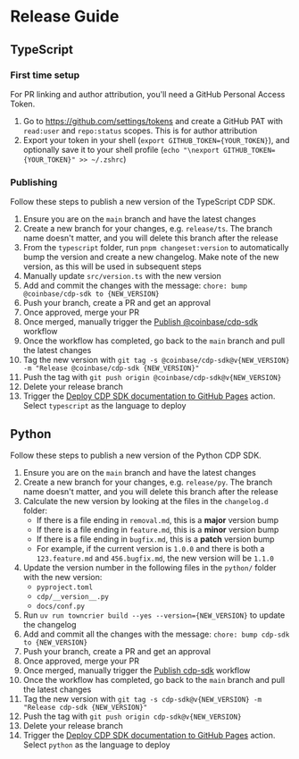 # Release Guide

## TypeScript

### First time setup

For PR linking and author attribution, you'll need a GitHub Personal Access Token.

1. Go to https://github.com/settings/tokens and create a GitHub PAT with `read:user` and `repo:status` scopes. This is for author attribution
2. Export your token in your shell (`export GITHUB_TOKEN={YOUR_TOKEN}`), and optionally save it to your shell profile (`echo "\nexport GITHUB_TOKEN={YOUR_TOKEN}" >> ~/.zshrc`)

### Publishing

Follow these steps to publish a new version of the TypeScript CDP SDK.

1. Ensure you are on the `main` branch and have the latest changes
1. Create a new branch for your changes, e.g. `release/ts`. The branch name doesn't matter, and you will delete this branch after the release
1. From the `typescript` folder, run `pnpm changeset:version` to automatically bump the version and create a new changelog. Make note of the new version, as this will be used in subsequent steps
1. Manually update `src/version.ts` with the new version
1. Add and commit the changes with the message: `chore: bump @coinbase/cdp-sdk to {NEW_VERSION}`
1. Push your branch, create a PR and get an approval
1. Once approved, merge your PR
1. Once merged, manually trigger the [Publish @coinbase/cdp-sdk](https://github.com/coinbase/cdp-sdk/actions/workflows/typescript_publish.yml) workflow
1. Once the workflow has completed, go back to the `main` branch and pull the latest changes
1. Tag the new version with `git tag -s @coinbase/cdp-sdk@v{NEW_VERSION} -m "Release @coinbase/cdp-sdk {NEW_VERSION}"`
1. Push the tag with `git push origin @coinbase/cdp-sdk@v{NEW_VERSION}`
1. Delete your release branch
1. Trigger the [Deploy CDP SDK documentation to GitHub Pages](https://github.com/coinbase/cdp-sdk/actions/workflows/deploy-gh-pages.yml) action. Select `typescript` as the language to deploy

## Python

Follow these steps to publish a new version of the Python CDP SDK.

1. Ensure you are on the `main` branch and have the latest changes
1. Create a new branch for your changes, e.g. `release/py`. The branch name doesn't matter, and you will delete this branch after the release
1. Calculate the new version by looking at the files in the `changelog.d` folder:
   - If there is a file ending in `removal.md`, this is a **major** version bump
   - If there is a file ending in `feature.md`, this is a **minor** version bump
   - If there is a file ending in `bugfix.md`, this is a **patch** version bump
   - For example, if the current version is `1.0.0` and there is both a `123.feature.md` and `456.bugfix.md`, the new version will be `1.1.0`
1. Update the version number in the following files in the `python/` folder with the new version:
   - `pyproject.toml`
   - `cdp/__version__.py`
   - `docs/conf.py`
1. Run `uv run towncrier build --yes --version={NEW_VERSION}` to update the changelog
1. Add and commit all the changes with the message: `chore: bump cdp-sdk to {NEW_VERSION}`
1. Push your branch, create a PR and get an approval
1. Once approved, merge your PR
1. Once merged, manually trigger the [Publish cdp-sdk](https://github.com/coinbase/cdp-sdk/actions/workflows/python_publish.yml) workflow
1. Once the workflow has completed, go back to the `main` branch and pull the latest changes
1. Tag the new version with `git tag -s cdp-sdk@v{NEW_VERSION} -m "Release cdp-sdk {NEW_VERSION}"`
1. Push the tag with `git push origin cdp-sdk@v{NEW_VERSION}`
1. Delete your release branch
1. Trigger the [Deploy CDP SDK documentation to GitHub Pages](https://github.com/coinbase/cdp-sdk/actions/workflows/deploy-gh-pages.yml) action. Select `python` as the language to deploy
